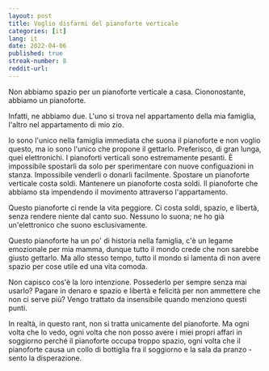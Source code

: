 ```yaml
---
layout: post
title: Voglio disfarmi del pianoforte verticale
categories: [it]
lang: it
date: 2022-04-06
published: true
streak-number: 8
reddit-url:
---
```

Non abbiamo spazio per un pianoforte verticale a casa. Ciononostante, abbiamo un pianoforte.

Infatti, ne abbiamo due. L'uno si trova nel appartamento della mia famiglia, l'altro nel appartamento di mio zio.

Io sono l'unico nella famiglia immediata che suona il pianoforte e non voglio questo, ma io sono l'unico che propone il gettarlo.  Preferisco, di gran lunga, quei elettronichi. I pianoforti verticali sono estremamente pesanti. È impossibile spostarli da solo per sperimentare con nuove configuazioni in stanza. Impossibile venderli o donarli facilmente. Spostare un pianoforte verticale costa soldi. Mantenere un pianoforte costa soldi. Il pianoforte che abbiamo sta impendendo il movimento attraverso l'appartamento.

Questo pianoforte ci rende la vita peggiore. Ci costa soldi, spazio, e libertà, senza rendere niente dal canto suo. Nessuno lo suona; ne ho già un'elettronico che suono esclusivamente.

Questo pianoforte ha un po' di historia nella famiglia, c'è un legame emozionale per mia mamma, dunque tutto il mondo crede che non sarebbe giusto gettarlo. Ma allo stesso tempo, tutto il mondo si lamenta di non avere spazio per cose utile ed una vita comoda.

Non capisco cos'è la loro intenzione. Possederlo per sempre senza mai usarlo? Pagare in denaro e spazio e libertà e felicità per non ammettere che non ci serve più? Vengo trattato da insensibile quando menziono questi punti.

In realtà, in questo rant, non si tratta unicamente del pianoforte. Ma ogni volta che lo vedo, ogni volta che non posso avere i miei propri affari in soggiorno perché il pianoforte occupa troppo spazio, ogni volta che il pianoforte causa un collo di bottiglia fra il soggiorno e la sala da pranzo - sento la disperazione.
